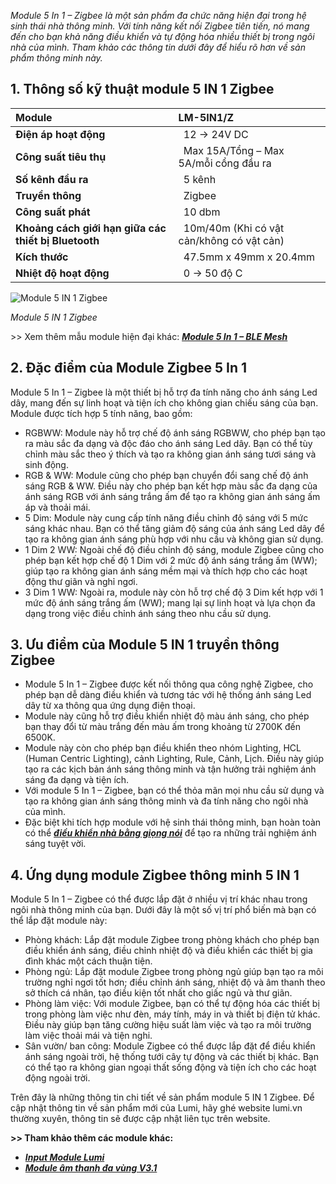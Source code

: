 ﻿*Module 5 In 1 – Zigbee là một sản phẩm đa chức năng hiện đại trong hệ sinh thái nhà thông minh. Với tính năng kết nối Zigbee tiên tiến, nó mang đến cho bạn khả năng điều khiển và tự động hóa nhiều thiết bị trong ngôi nhà của mình. Tham khảo các thông tin dưới đây để hiểu rõ hơn về sản phẩm thông minh này.*
## **1. Thông số kỹ thuật module 5 IN 1 Zigbee**

|**Module**|LM-5IN1/Z|
| :- | :- |
|**Điện áp hoạt động**|` `12 -> 24V DC|
|**Công suất tiêu thụ**|` `Max 15A/Tổng – Max 5A/mỗi cổng đầu ra|
|**Số kênh đầu ra**|` `5 kênh|
|**Truyền thông**|` `Zigbee|
|**Công suất phát**|` `10 dbm|
|**Khoảng cách giới hạn giữa các thiết bị Bluetooth**|` `10m/40m (Khi có vật cản/không có vật cản)|
|**Kích thước**|` `47.5mm x 49mm x 20.4mm|
|**Nhiệt độ hoạt động**|` `0 -> 50 độ C|

![Module 5 IN 1 Zigbee](Aspose.Words.f78fe55d-a2a5-47bf-9ad2-a5b0287eb0b5.001.png)

*Module 5 IN 1 Zigbee*

\>> Xem thêm mẫu module hiện đại khác: [***Module 5 In 1 – BLE Mesh***](https://lumi.vn/san-pham/module-5-in-1-ble-mesh.html)
## **2. Đặc điểm của Module Zigbee 5 In 1**
Module 5 In 1 – Zigbee là một thiết bị hỗ trợ đa tính năng cho ánh sáng Led dây, mang đến sự linh hoạt và tiện ích cho không gian chiếu sáng của bạn. Module được tích hợp 5 tính năng, bao gồm:

- RGBWW: Module này hỗ trợ chế độ ánh sáng RGBWW, cho phép bạn tạo ra màu sắc đa dạng và độc đáo cho ánh sáng Led dây. Bạn có thể tùy chỉnh màu sắc theo ý thích và tạo ra không gian ánh sáng tươi sáng và sinh động.
- RGB & WW: Module cũng cho phép bạn chuyển đổi sang chế độ ánh sáng RGB & WW. Điều này cho phép bạn kết hợp màu sắc đa dạng của ánh sáng RGB với ánh sáng trắng ấm để tạo ra không gian ánh sáng ấm áp và thoải mái.
- 5 Dim: Module này cung cấp tính năng điều chỉnh độ sáng với 5 mức sáng khác nhau. Bạn có thể tăng giảm độ sáng của ánh sáng Led dây để tạo ra không gian ánh sáng phù hợp với nhu cầu và không gian sử dụng.
- 1 Dim 2 WW: Ngoài chế độ điều chỉnh độ sáng, module Zigbee cũng cho phép bạn kết hợp chế độ 1 Dim với 2 mức độ ánh sáng trắng ấm (WW); giúp tạo ra không gian ánh sáng mềm mại và thích hợp cho các hoạt động thư giãn và nghỉ ngơi.
- 3 Dim 1 WW: Ngoài ra, module này còn hỗ trợ chế độ 3 Dim kết hợp với 1 mức độ ánh sáng trắng ấm (WW); mang lại sự linh hoạt và lựa chọn đa dạng trong việc điều chỉnh ánh sáng theo nhu cầu sử dụng.
## **3. Ưu điểm của Module 5 IN 1 truyền thông Zigbee**
- Module 5 In 1 – Zigbee được kết nối thông qua công nghệ Zigbee, cho phép bạn dễ dàng điều khiển và tương tác với hệ thống ánh sáng Led dây từ xa thông qua ứng dụng điện thoại.
- Module này cũng hỗ trợ điều khiển nhiệt độ màu ánh sáng, cho phép bạn thay đổi từ màu trắng đến màu ấm trong khoảng từ 2700K đến 6500K.
- Module này còn cho phép bạn điều khiển theo nhóm Lighting, HCL (Human Centric Lighting), cảnh Lighting, Rule, Cảnh, Lịch. Điều này giúp tạo ra các kịch bản ánh sáng thông minh và tận hưởng trải nghiệm ánh sáng đa dạng và tiện ích.
- Với module 5 In 1 – Zigbee, bạn có thể thỏa mãn mọi nhu cầu sử dụng và tạo ra không gian ánh sáng thông minh và đa tính năng cho ngôi nhà của mình.
- Đặc biệt khi tích hợp module với hệ sinh thái thông minh, bạn hoàn toàn có thể [***điều khiển nhà bằng giọng nói***](https://lumi.vn/dieu-khien-nha-bang-giong-noi.html) để tạo ra những trải nghiệm ánh sáng tuyệt vời.
## **4. Ứng dụng module Zigbee thông minh 5 IN 1**
Module 5 In 1 – Zigbee có thể được lắp đặt ở nhiều vị trí khác nhau trong ngôi nhà thông minh của bạn. Dưới đây là một số vị trí phổ biến mà bạn có thể lắp đặt module này:

- Phòng khách: Lắp đặt module Zigbee trong phòng khách cho phép bạn điều khiển ánh sáng, điều chỉnh nhiệt độ và điều khiển các thiết bị gia đình khác một cách thuận tiện.
- Phòng ngủ: Lắp đặt module Zigbee trong phòng ngủ giúp bạn tạo ra môi trường nghỉ ngơi tốt hơn; điều chỉnh ánh sáng, nhiệt độ và âm thanh theo sở thích cá nhân, tạo điều kiện tốt nhất cho giấc ngủ và thư giãn.
- Phòng làm việc: Với module Zigbee, bạn có thể tự động hóa các thiết bị trong phòng làm việc như đèn, máy tính, máy in và thiết bị điện tử khác. Điều này giúp bạn tăng cường hiệu suất làm việc và tạo ra môi trường làm việc thoải mái và tiện nghi.
- Sân vườn/ ban công: Module Zigbee có thể được lắp đặt để điều khiển ánh sáng ngoài trời, hệ thống tưới cây tự động và các thiết bị khác. Bạn có thể tạo ra không gian ngoại thất sống động và tiện ích cho các hoạt động ngoài trời.

Trên đây là những thông tin chi tiết về sản phẩm module 5 IN 1 Zigbee. Để cập nhật thông tin về sản phẩm mới của Lumi, hãy ghé website lumi.vn thường xuyên, thông tin sẽ được cập nhật liên tục trên website.

**>> Tham khảo thêm các module khác:**

- [***Input Module Lumi***](https://lumi.vn/san-pham/input-module.html)
- [***Module âm thanh đa vùng V3.1***](https://lumi.vn/san-pham/multi-audio-v3-1.html)
